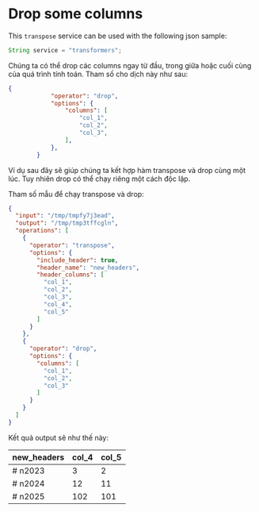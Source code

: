 # Drop some columns

This `transpose` service can be used with the following json sample:
```JAVA
String service = "transformers";
```

Chúng ta có thể drop các columns ngay từ đầu, trong giữa hoặc cuối cùng của quá trình tính toán. Tham số cho dịch này như sau:

```json
{
            "operator": "drop",
            "options": {
                "columns": [
                    "col_1",
                    "col_2",
                    "col_3",
                ],
            },
        }
```

Ví dụ sau đây sẽ giúp chúng ta kết hợp hàm transpose và drop cùng một lúc. Tuy nhiên drop có thể chạy riêng một cách độc lập.


Tham số mẫu để chạy transpose và drop:

```json
{
  "input": "/tmp/tmpfy7j3ead",
  "output": "/tmp/tmp3tffcgln",
  "operations": [
    {
      "operator": "transpose",
      "options": {
        "include_header": true,
        "header_name": "new_headers",
        "header_columns": [
          "col_1",
          "col_2",
          "col_3",
          "col_4",
          "col_5"
        ]
      }
    },
    {
      "operator": "drop",
      "options": {
        "columns": [
          "col_1",
          "col_2",
          "col_3"
        ]
      }
    }
  ]
}
```

Kết quả output sẽ như thế này:

| new_headers | col_4 | col_5 |
|-------------|-------|-------|
| # n2023     | 3     | 2     |
| # n2024     | 12    | 11    |
| # n2025     | 102   | 101   |



